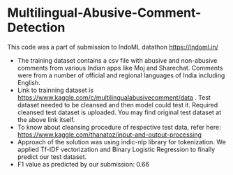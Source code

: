 # Multilingual-Abusive-Comment-Detection
This code was a part of submission to IndoML datathon https://indoml.in/
* The training dataset contains a csv file with abusive and non-abusive comments from various Indian apps like Moj and Sharechat. Comments were from a number of official and regional languages of India including English.
* Link to trainning dataset is https://www.kaggle.com/c/multilingualabusivecomment/data . Test dataset needed to be cleansed and then model could test it. Required cleansed test dataset is uploaded. You may find original test dataset at the above link itself. 
* To know about cleansing procedure of respective test data, refer here: https://www.kaggle.com/thanatoz/input-and-output-processing
* Approach of the solution was using indic-nlp library for tokenization. We applied Tf-IDF vectorization and Binary Logistic Regression to finally predict our test dataset.
* F1 value as predicted by our submission: 0.66

